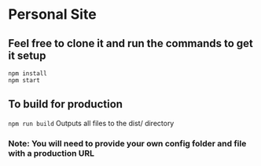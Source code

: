 # Personal Site

## Feel free to clone it and run the commands to get it setup
~~~~
npm install
npm start
~~~~

## To build for production
`npm run build`
Outputs all files to the dist/ directory
### Note: You will need to provide your own config folder and file with a production URL


